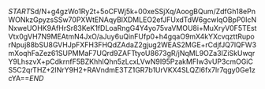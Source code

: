 $START$Sd/N+g4gzWo1Ry2t+5oCFWj5k+00xeSSjXq/AoogBQum/ZdfGh18ePnWONkzGpyzsSSw70PXWtENAqyBlXDMLEO2efJFUxdTdW6gcwIqOBpP0IcNNxweUOHK9AfHrSr83KeK1fDLoaRngG4Y4yo75vaVMOU8i+MuXryV0F5TEstVtx0gVH7N9MEAtmN4JxO/aJuy6uQinFUfp0+h4gqaO9mX4kYXcvqzttRuporNpuj88bSU8GVHJpFXFH3FHQdZAdaZ2gjug2WEAS2MGE+rCdjfJQ7lQFW3mXoqhFaZez61SUPMMaF7UQrd9ZAFTtyoU8673gR/jNqML9OZa3IZiSkUwqrY9LhszvX+pCdkrnfF5BZKhhIQhn5zLcxLVwN9I95PzakMFIw3vUP3cmOGiCS5C2qrTHZ+2INrY9H2+RAVndmE3TZ1GR7b1UrVKX4SLQZl6fx7lr7qgy0Ge1zcYA==$END$